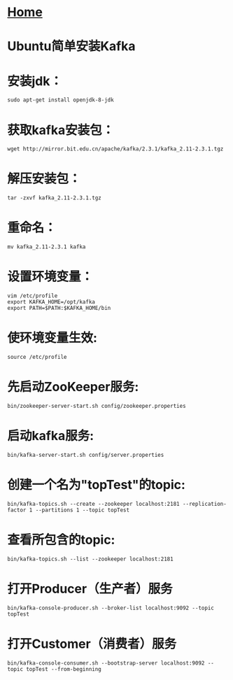 # [Home](../README.md)
# Ubuntu简单安装Kafka
# 安装jdk：
	sudo apt-get install openjdk-8-jdk
# 获取kafka安装包：
	wget http://mirror.bit.edu.cn/apache/kafka/2.3.1/kafka_2.11-2.3.1.tgz
# 解压安装包：
	tar -zxvf kafka_2.11-2.3.1.tgz
# 重命名：
	mv kafka_2.11-2.3.1 kafka
# 设置环境变量：
	vim /etc/profile
	export KAFKA_HOME=/opt/kafka
	export PATH=$PATH:$KAFKA_HOME/bin
# 使环境变量生效:
	source /etc/profile
# 先启动ZooKeeper服务:
	bin/zookeeper-server-start.sh config/zookeeper.properties
# 启动kafka服务:
	bin/kafka-server-start.sh config/server.properties
# 创建一个名为"topTest"的topic:
	bin/kafka-topics.sh --create --zookeeper localhost:2181 --replication-factor 1 --partitions 1 --topic topTest
# 查看所包含的topic:
	bin/kafka-topics.sh --list --zookeeper localhost:2181
# 打开Producer（生产者）服务
	bin/kafka-console-producer.sh --broker-list localhost:9092 --topic topTest
# 打开Customer（消费者）服务
	bin/kafka-console-consumer.sh --bootstrap-server localhost:9092 --topic topTest --from-beginning